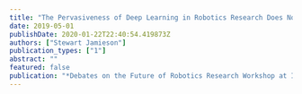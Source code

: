 ```yaml
---
title: "The Pervasiveness of Deep Learning in Robotics Research Does Not Impede Scientific Insights into Robotics Problems"
date: 2019-05-01
publishDate: 2020-01-22T22:40:54.419873Z
authors: ["Stewart Jamieson"]
publication_types: ["1"]
abstract: ""
featured: false
publication: "*Debates on the Future of Robotics Research Workshop at ICRA 2019*"
---
```


